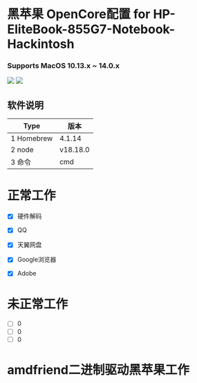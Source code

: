 # 黑苹果 OpenCore配置 for HP-EliteBook-855G7-Notebook-Hackintosh

### Supports MacOS 10.13.x ~ 14.0.x

![](Images/关于1.jpg)
![](Images/关于2.jpg)

## 软件说明

| Type          | 版本  |
| --------      | -----  |
|1 Homebrew     | 4.1.14      |
|2 node         |  v18.18.0   |
|3 命令         |  cmd     |  


# 正常工作

 - [x] 硬件解码
 - [x] QQ
 - [x] 天翼网盘
 - [x] Google浏览器
 - [x] Adobe


# 未正常工作

 - [ ] 0
 - [ ] 0
 - [ ] 0

# amdfriend二进制驱动黑苹果工作